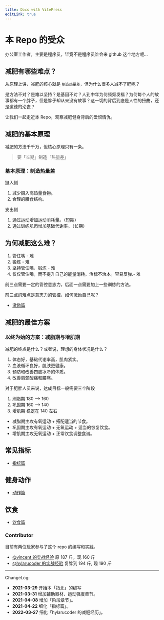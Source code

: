 ```yaml
---
title: Docs with VitePress
editLink: true
---
```


# 本 Repo 的受众

办公室工作者，主要是程序员，毕竟不是程序员谁会来 github 这个地方呢...

## 减肥有哪些难点？

从原理上讲，减肥的核心就是 `制造热量差`，但为什么很多人减不了肥呢？

是方法不对？是难以坚持？是基因不对？人到中年为何频频发福？为何每个人的故事都有一个胖子，但是胖子却从来没有故事？这一切的背后到底是人性的扭曲，还是道德的沦丧？

让我们一起走近本 Repo，观察减肥健身背后的爱恨情仇。

## 减肥的基本原理

减肥的方法千千万，但核心原理只有一条。

> 要「长期」制造「热量差」

### 基本原理：制造热量差

摄入侧

1. 减少摄入高热量食物。
2. 合理的膳食结构。

支出侧

1. 通过运动增加运动消耗量。（短期）
2. 通过训练肌肉增加基础代谢率。（长期）

## 为何减肥这么难？

1. 管住嘴 - 难
2. 锻炼 - 难
3. 坚持管住嘴、锻炼 - 难
4. 仅仅管住嘴，而不提升自己的能量消耗。治标不治本。容易反弹.- 难

前三点需要一定的管控意志力，后面一点需要加上一些训练的方法。

前三点的难点是意志力的管控，如何激励自己呢？

- [激励篇](../recipes/激励篇.md)

## 减肥的最佳方案

### 以终为始的方案：减脂期与增肌期

减肥的终点是什么？或者说，理想的身体状况是什么？

1. 体态好，基础代谢率高，肌肉紧实。
2. 血液循环良好，肌肤更健康。
3. 预防和改善四肢冰冷的体质。
4. 改善肩颈酸痛和腰痛。

对于肥胖人员来说，达成目标一般需要三个阶段

1. 刷脂期 180 --> 160
2. 巩固期 160 --> 140
3. 增肌期 稳定在 140 左右

- 减脂期主攻有氧运动 + 搭配适当的节食。
- 巩固期主攻有氧运动 + 无氧运动 + 适当的恢复饮食。
- 增肌期主攻无氧运动 + 正常饮食调整食谱。

## 常见指标

- [指标篇](../recipes/指标篇.md)

## 健身动作

- [动作篇](../recipes/动作篇.md)

## 饮食

- [饮食篇](../recipes/饮食篇.md)

### Contributor

目前有两位玩家参与了这个 repo 的编写和实践。

- [@vincent 的实战经验](../players/vincent.md) 原 187 斤，现 160 斤
- [@hylarucoder 的实战经验](../players/hylarucoder.md) 复胖到 194 斤, 现 190 斤

---

ChangeLog:

- **2021-03-29** 开始本「指北」的编写
- **2021-03-31** 增加辅助器材、运动强度章节。
- **2021-04-08** 增加「阶段章节」。
- **2021-04-22** 细化「指标篇」。
- **2022-03-27** 细化「hylarucoder 的减肥经历」。
